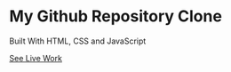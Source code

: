 
# My Github Repository Clone

Built With HTML, CSS and JavaScript

[See Live Work](https://buycoins-repo-graphql.netlify.app) 

